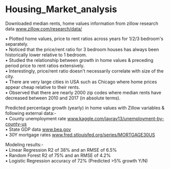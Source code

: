 # Housing_Market_analysis
Downloaded median rents, home values information from zillow research data www.zillow.com/research/data/

•	Plotted home values, price to rent ratios across years for 1/2/3 bedroom's separately.\
•	Noticed that the price/rent ratio for 3 bedroom houses has always been historically lower relative to 1 bedroom.\
•	Studied the relationship between growth in home values & preceding period price to rent ratios extensively.\
•	Interestingly, price/rent ratio doesn't necessarily correlate with size of the city.\
•	There are very large cities in USA such as Chicago where home prices appear cheap relative to their rents.\
•	Observed that there are nearly 2000 zip codes where median rents have decreased between 2010 and 2017 (in absolute terms).

Predicted percentage growth (yearly) in home values with Zillow variables & following external data:-\
•	County unemployment rate www.kaggle.com/jayrav13/unemployment-by-county-us \
•	State GDP data www.bea.gov   \
•	30Y mortgage rates www.fred.stlouisfed.org/series/MORTGAGE30US    

Modeling results:-\
•	Linear Regression R2 of 38% and an RMSE of 6.5%\
•	Random Forest R2 of 75% and an RMSE of 4.2%\
•	Logistic Regression accuracy of 72% (Predicted >5% growth Y/N) 
